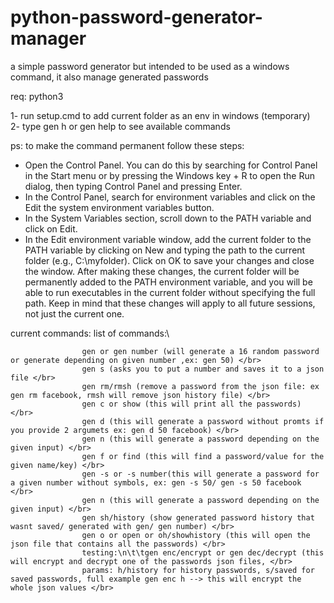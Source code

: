 # python-password-generator-manager
a simple password generator but intended to be used as a windows command, it also manage generated passwords

req: python3

1- run setup.cmd to add current folder as an env in windows (temporary) </br>
2- type gen h or gen help to see available commands

ps: to make the command permanent follow these steps:
* Open the Control Panel. You can do this by searching for Control Panel in the Start menu or 
by pressing the Windows key + R to open the Run dialog, then typing Control Panel and pressing Enter. 
* In the Control Panel, search for environment variables and click on the Edit the system environment variables button. 
* In the System Variables section, scroll down to the PATH variable and click on Edit. 
* In the Edit environment variable window, add the current folder to the PATH variable by clicking on New 
and typing the path to the current folder (e.g., C:\myfolder). Click on OK to save your changes 
and close the window. After making these changes, the current folder will be permanently added 
to the PATH environment variable, and you will be able to run executables in the current folder 
without specifying the full path. Keep in mind that these changes will apply to all future sessions, 
not just the current one.

current commands:
list of commands:\
```
                gen or gen number (will generate a 16 random password or generate depending on given number ,ex: gen 50) </br>
                gen s (asks you to put a number and saves it to a json file </br>
                gen rm/rmsh (remove a password from the json file: ex gen rm facebook, rmsh will remove json history file) </br>
                gen c or show (this will print all the passwords) </br>
                gen d (this will generate a password without promts if you provide 2 argumets ex: gen d 50 facebook) </br>
                gen n (this will generate a password depending on the given input) </br>
                gen f or find (this will find a password/value for the given name/key) </br>
                gen -s or -s number(this will generate a password for a given number without symbols, ex: gen -s 50/ gen -s 50 facebook </br>
                gen n (this will generate a password depending on the given input) </br>
                gen sh/history (show generated password history that wasnt saved/ generated with gen/ gen number) </br>
                gen o or open or oh/showhistory (this will open the json file that contains all the passwords) </br>
                testing:\n\t\tgen enc/encrypt or gen dec/decrypt (this will encrypt and decrypt one of the passwords json files, </br>
                params: h/history for history passwords, s/saved for saved passwords, full example gen enc h --> this will encrypt the whole json values </br>
               
